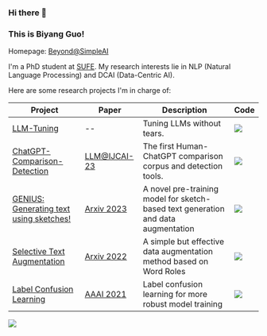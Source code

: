 ### Hi there 👋 
### This is Biyang Guo!

Homepage: [Beyond@SimpleAI](https://beyondguo.github.io/)

I'm a PhD student at [SUFE](https://www.sufe.edu.cn/). My research interests lie in NLP (Natural Language Processing) and DCAI (Data-Centric AI).

Here are some research projects I'm in charge of:



|Project|Paper|Description|Code|
|--|--|--|--|
|[LLM-Tuning](https://github.com/beyondguo/LLM-Tuning)|--|Tuning LLMs without tears.|![](https://img.shields.io/github/stars/beyondguo/LLM-Tuning?style=social)|
|[ChatGPT-Comparison-Detection](https://github.com/Hello-SimpleAI/chatgpt-comparison-detection)|[LLM@IJCAI-23](https://arxiv.org/abs/2301.07597)|The first Human-ChatGPT comparison corpus and detection tools.|![](https://img.shields.io/github/stars/Hello-SimpleAI/chatgpt-comparison-detection?style=social)|
|[GENIUS: Generating text using sketches!](https://github.com/beyondguo/genius)|[Arxiv 2023](https://arxiv.org/abs/2211.10330)|A novel pre-training model for sketch-based text generation and data augmentation|![](https://img.shields.io/github/stars/beyondguo/genius?style=social)|
|[Selective Text Augmentation](https://github.com/beyondguo/STA)|[Arxiv 2022](https://arxiv.org/abs/2209.01560)|A simple but effective data augmentation method based on Word Roles|![](https://img.shields.io/github/stars/beyondguo/STA?style=social)|
|[Label Confusion Learning](https://github.com/beyondguo/label_confusion_learning)|[AAAI 2021](https://ojs.aaai.org/index.php/AAAI/article/view/17529)|Label confusion learning for more robust model training|![](https://img.shields.io/github/stars/beyondguo/label_confusion_learning?style=social)|




<p>
	<img src="https://github-readme-stats-git-masterorgs-github-readme-stats-team.vercel.app/api?username=beyondguo&include_orgs=true&show_icons=true&hide_border=true&theme=dark" />
</p>
